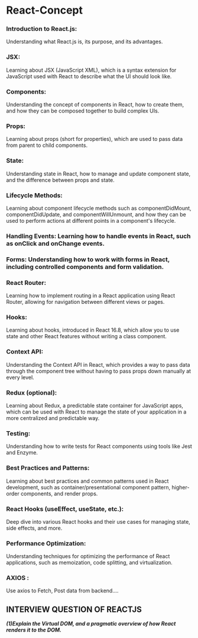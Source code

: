 # React-Concept

### Introduction to React.js:
Understanding what React.js is, its purpose, and its advantages.

### JSX:
Learning about JSX (JavaScript XML), which is a syntax extension for JavaScript used with React to describe what the UI should look like.

### Components:
Understanding the concept of components in React, how to create them, and how they can be composed together to build complex UIs.

### Props:
Learning about props (short for properties), which are used to pass data from parent to child components.

### State:
Understanding state in React, how to manage and update component state, and the difference between props and state.

### Lifecycle Methods:
Learning about component lifecycle methods such as componentDidMount, componentDidUpdate, and componentWillUnmount, and how they can be used to perform actions at different points in a component's lifecycle.

### Handling Events: Learning how to handle events in React, such as onClick and onChange events.

### Forms: Understanding how to work with forms in React, including controlled components and form validation.

### React Router:
Learning how to implement routing in a React application using React Router, allowing for navigation between different views or pages.

### Hooks:
Learning about hooks, introduced in React 16.8, which allow you to use state and other React features without writing a class component.

### Context API:
Understanding the Context API in React, which provides a way to pass data through the component tree without having to pass props down manually at every level.

### Redux (optional):
Learning about Redux, a predictable state container for JavaScript apps, which can be used with React to manage the state of your application in a more centralized and predictable way.

### Testing:
Understanding how to write tests for React components using tools like Jest and Enzyme.

### Best Practices and Patterns:
Learning about best practices and common patterns used in React development, such as container/presentational component pattern, higher-order components, and render props.

### React Hooks (useEffect, useState, etc.):
Deep dive into various React hooks and their use cases for managing state, side effects, and more.

### Performance Optimization:
Understanding techniques for optimizing the performance of React applications, such as memoization, code splitting, and virtualization.
### AXIOS :
Use axios to Fetch, Post data from backend....

## INTERVIEW QUESTION OF REACTJS
***(1)Explain the Virtual DOM, and a pragmatic overview of how React renders it to the DOM.***

